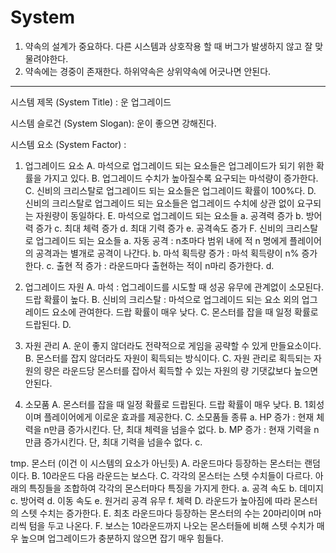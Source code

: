 # System

1. 약속의 설계가 중요하다. 다른 시스템과 상호작용 할 때 버그가 발생하지 않고 잘 맞물려야한다.
2. 약속에는 경중이 존재한다. 하위약속은 상위약속에 어긋나면 안된다.

----------------------------------------------------------------------------------------------------------------------------------

시스템 제목 (System Title) : 운 업그레이드

시스템 슬로건 (System Slogan): 운이 좋으면 강해진다.

시스템 요소 (System Factor) : 
1. 업그레이드 요소
  A. 마석으로 업그레이드 되는 요소들은 업그레이드가 되기 위한 확률을 가지고 있다.
  B. 업그레이드 수치가 높아질수록 요구되는 마석량이 증가한다.
  C. 신비의 크리스탈로 업그레이드 되는 요소들은 업그레이드 확률이 100%다.
  D. 신비의 크리스탈로 업그레이드 되는 요소들은 업그레이드 수치에 상관 없이 요구되는 자원량이 동일하다.
  E. 마석으로 업그레이드 되는 요소들
    a. 공격력 증가
    b. 방어력 증가
    c. 최대 체력 증가
    d. 최대 기력 증가
    e. 공격속도 증가
  F. 신비의 크리스탈로 업그레이드 되는 요소들
    a. 자동 공격 :               n초마다 범위 내에 적 n 명에게 플레이어의 공격과는 별개로 공격이 나간다.
    b. 마석 획득량 증가 :         마석 획득량이 n% 증가한다.
    c. 출현 적 증가 :            라운드마다 출현하는 적이 n마리 증가한다.
    d. 

2. 업그레이드 자원
  A. 마석 : 업그레이드를 시도할 때 성공 유무에 관계없이 소모된다. 드랍 확률이 높다.
  B. 신비의 크리스탈 : 마석으로 업그레이드 되는 요소 외의 업그레이드 요소에 관여한다. 드랍 확률이 매우 낮다.
  C. 몬스터를 잡을 때 일정 확률로 드랍된다.
  D. 

3. 자원 관리
  A. 운이 좋지 않더라도 전략적으로 게임을 공략할 수 있게 만들요소이다.
  B. 몬스터를 잡지 않더라도 자원이 획득되는 방식이다.
  C. 자원 관리로 획득되는 자원의 량은 라운드당 몬스터를 잡아서 획득할 수 있는 자원의 량 기댓값보다 높으면 안된다.

4. 소모품
  A. 몬스터를 잡을 때 일정 확률로 드랍된다. 드랍 확률이 매우 낮다.
  B. 1회성이며 플레이어에게 이로운 효과를 제공한다.
  C. 소모품들 종류
    a. HP 증가 : 현재 체력을 n만큼 증가시킨다. 단, 최대 체력을 넘을수 없다.
    b. MP 증가 : 현재 기력을 n만큼 증가시킨다. 단, 최대 기력을 넘을수 없다.
    c. 




tmp. 몬스터 (이건 이 시스템의 요소가 아닌듯)
  A. 라운드마다 등장하는 몬스터는 랜덤이다.
  B. 10라운드 다음 라운드는 보스다.
  C. 각각의 몬스터는 스텟 수치들이 다르다. 아래의 특징들을 조합하여 각각의 몬스터마다 특징을 가지게 한다.
    a. 공격 속도
    b. 데미지
    c. 방어력
    d. 이동 속도
    e. 원거리 공격 유무
    f. 체력
  D. 라운드가 높아짐에 따라 몬스터의 스텟 수치는 증가한다.
  E. 최초 라운드마다 등장하는 몬스터의 수는 20마리이며 n마리씩 텀을 두고 나온다.
  F. 보스는 10라운드까지 나오는 몬스터들에 비해 스텟 수치가 매우 높으며 업그레이드가 충분하지 않으면 잡기 매우 힘들다.
